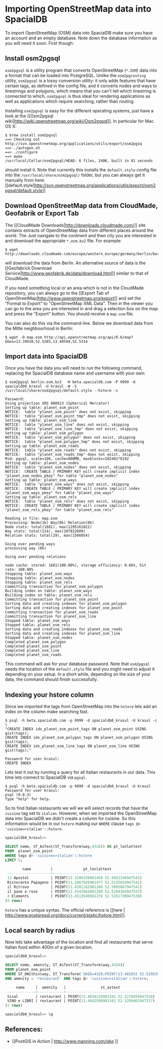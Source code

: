 # Importing OpenStreetMap data into SpacialDB

To import OpenStreetMap (OSM) data into SpacialDB make sure you have an account and an empty database. Note down the database information as you will need it soon. First though:

## Install osm2pgsql

`osm2pgsql` is a utility program that converts OpenStreetMap (`*.OSM`) data into a format that can be loaded into PostgreSQL. Unlike the `osm2pgrouting` utility, `osm2pgsql`  is a lossy conversion utility: it only adds features that have certain tags, as defined in the config file, and it converts nodes and ways to linestrings and polygons, which means  that you can't tell which linestring is connected to which. `osm2pgsql` is thus ideal for rendering applications as well as applications which require searching, rather than routing.

Installing `osm2pgsql` is easy for the different operating systems, just have a look at the [[Osm2pgsql wiki|http://wiki.openstreetmap.org/wiki/Osm2pgsql]]. In particular for Mac OS X:

```console
$ brew install osm2pgsql
==> Checking out http://svn.openstreetmap.org/applications/utils/export/osm2pgsq
==> ./autogen.sh
==> ./configure
==> make
/usr/local/Cellar/osm2pgsql/HEAD: 6 files, 240K, built in 81 seconds
```

should install it. Note that currently this installs the `default.style` config file into the `/usr/local/share/osm2pgsql/` folder, but you can always get it manually from here: [[default.style|http://svn.openstreetmap.org/applications/utils/export/osm2pgsql/default.style]]

## Download OpenStreetMap data from CloudMade, Geofabrik or Export Tab

The [[CloudMade Downloads|http://downloads.cloudmade.com/]] site contains extracts of OpenStreetMap data from different places around the world. The Just navigate to the continent and then city you are interested in and download the appropriate `*.osm.bz2` file.  For example:

```console
$ wget http://downloads.cloudmade.com/europe/western_europe/germany/berlin/berlin.osm.bz2
```

will download the data from Berlin. An alternative source of data is the [[Geofabrick Download Service|http://www.geofabrik.de/data/download.html]] similar to that of CloudMade.

If you need something local or an area which is not in the CloudMade repository, you can always go to the [[Export Tab of OpenStreetMap|http://www.openstreetmap.org/export]] and set the "Format to Export" to "OpenStreetMap XML Data". Then in the viewer you can go to the area you are interested in and drag a selection box on the map and press the "Export" button. You should receive a `map.osm` file.

You can also do this via the command-line. Below we download data from the Mitte neighbourhood in Berlin:

```console
$ wget -O map.osm http://api.openstreetmap.org/api/0.6/map?bbox=13.39910,52.5285,13.40594,52.5314
```

## Import data into SpacialDB

Once you have the data you will need to run the following command, replacing the SpacialDB database name and username with your own:

```console
$ osm2pgsql berlin.osm.bz2  -H beta.spacialdb.com -P 9999 -d spacialdb0_krasul -U krasul -W -S /usr/local/share/osm2pgsql/default.style --hstore -s

Password:
Using projection SRS 900913 (Spherical Mercator)
Setting up table: planet_osm_point
NOTICE:  table "planet_osm_point" does not exist, skipping
NOTICE:  table "planet_osm_point_tmp" does not exist, skipping
Setting up table: planet_osm_line
NOTICE:  table "planet_osm_line" does not exist, skipping
NOTICE:  table "planet_osm_line_tmp" does not exist, skipping
Setting up table: planet_osm_polygon
NOTICE:  table "planet_osm_polygon" does not exist, skipping
NOTICE:  table "planet_osm_polygon_tmp" does not exist, skipping
Setting up table: planet_osm_roads
NOTICE:  table "planet_osm_roads" does not exist, skipping
NOTICE:  table "planet_osm_roads_tmp" does not exist, skipping
Mid: pgsql, scale=100, cache=800MB, maxblocks=102401*8192
Setting up table: planet_osm_nodes
NOTICE:  table "planet_osm_nodes" does not exist, skipping
NOTICE:  CREATE TABLE / PRIMARY KEY will create implicit index "planet_osm_nodes_pkey" for table "planet_osm_nodes"
Setting up table: planet_osm_ways
NOTICE:  table "planet_osm_ways" does not exist, skipping
NOTICE:  CREATE TABLE / PRIMARY KEY will create implicit index "planet_osm_ways_pkey" for table "planet_osm_ways"
Setting up table: planet_osm_rels
NOTICE:  table "planet_osm_rels" does not exist, skipping
NOTICE:  CREATE TABLE / PRIMARY KEY will create implicit index "planet_osm_rels_pkey" for table "planet_osm_rels"

Reading in file: map.osm
Processing: Node(1k) Way(0k) Relation(0k)
Node stats: total(1681), max(1295161822)
Way stats: total(214), max(107822689)
Relation stats: total(29), max(1566054)

Going over pending ways
processing way (0k)

Going over pending relations

node cache: stored: 1681(100.00%), storage efficiency: 0.66%, hit rate: 100.00%
Stopping table: planet_osm_ways
Stopping table: planet_osm_nodes
Stopping table: planet_osm_rels
Committing transaction for planet_osm_polygon
Building index on table: planet_osm_ways
Building index on table: planet_osm_rels
Committing transaction for planet_osm_point
Sorting data and creating indexes for planet_osm_polygon
Sorting data and creating indexes for planet_osm_point
Committing transaction for planet_osm_roads
Committing transaction for planet_osm_line
Stopped table: planet_osm_ways
Stopped table: planet_osm_rels
Sorting data and creating indexes for planet_osm_roads
Sorting data and creating indexes for planet_osm_line
Stopped table: planet_osm_nodes
Completed planet_osm_polygon
Completed planet_osm_point
Completed planet_osm_line
Completed planet_osm_roads
```

This command will ask for your database password. Note that `osm2pgsql` needs the location of the `default.style` file and you might need to adjust it depending on your setup. In a short while, depending on the size of your data, the command should finish successfully.

## Indexing your hstore column

Since we imported the tags from OpenStreetMap into the `hstore` lets add an index on the column make searching fast.

```console
$ psql -h beta.spacialdb.com -p 9999 -d spacialdb0_krasul -U krasul -c \
"CREATE INDEX idx_planet_osm_point_tags ON planet_osm_point USING gist(tags);
CREATE INDEX idx_planet_osm_polygon_tags ON planet_osm_polygon USING gist(tags);
CREATE INDEX idx_planet_osm_line_tags ON planet_osm_line USING gist(tags);"

Password for user krasul: 
CREATE INDEX
```

Lets test it out by running a query for all Italian restaurants in our data. This time lets connect to SpacialDB via `pgsql`.

```console
$ psql -h beta.spacialdb.com -p 9999 -d spacialdb0_krasul -U krasul
Password for user krasul: 
psql (9.0.3)
Type "help" for help.
```

So to find Italian restaurants we will we will select records that have the `cuisine` tag set to `italian`. However, when we imported the OpenStreetMap data into SpacialDB we didn't create a column for cuisine. So this information would be in our `hstore` making our `WHERE` clause `tags @> 'cuisine=>italian'::hstore`.

```sql
spacialdb0_krasul=> 

SELECT name, ST_AsText(ST_Transform(way,4326)) AS pt_lonlattext 
FROM  planet_osm_point
WHERE tags @> 'cuisine=>italian'::hstore 
LIMIT 5;

        name         |              pt_lonlattext
---------------------+------------------------------------------
 12 Apostel          | POINT(13.3206158981458 52.5052346947542)
 Ristorante Papageno | POINT(13.3067926981477 52.5135816947541)
 il Ritrovo          | POINT(13.4581281981266 52.5095687947541)
 il pane e rose      | POINT(13.4343964981299 52.5294364947537)
 4 Elements          | POINT(13.4513549981276 52.5261730947538)
(5 rows)

```

`hstore` has a unique syntax. The official reference is [[here | http://www.postgresql.org/docs/current/static/hstore.html]].

## Local search by radius

Now lets take advantage of the location and find all restaurants that serve Italian food within 400m of a given location.

```sql
spacialdb0_krasul=>

SELECT name, amenity, ST_AsText(ST_Transform(way,4326)) 
FROM planet_osm_point 
WHERE ST_DWithin(way, ST_Transform('SRID=4326;POINT(13.401832 52.529539)', 900913 ), 400.0)
AND amenity = 'restaurant' AND tags @> 'cuisine=>italian'::hstore;

     name     |  amenity   |                st_astext
--------------+------------+------------------------------------------
 Sisal        | restaurant | POINT(13.4034218981342 52.5278459947538)
 VINO e LIBRI | restaurant | POINT(13.4042590981341 52.5299461947537)
(2 rows)

spacialdb0_krasul=> \q

```

## References:

* [[PostGIS in Action | http://www.manning.com/obe ]]
